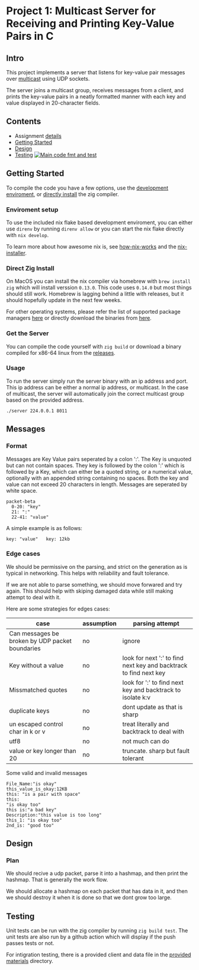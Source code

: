 # Project 1: Multicast Server for Receiving and Printing Key-Value Pairs in C

## Intro

This project implements a server that listens for key-value pair messages over [multicast](https://en.wikipedia.org/wiki/Multicast#IP) using UDP sockets. 

The server joins a multicast group, receives messages from a client, and prints the key-value pairs in a neatly formatted manner with each key and value displayed in 20-character fields.


## Contents

   -  Assignment [details](ASSIGNMENT.md)
   -  [Getting Started](#getting-started)
   -  [Design](#design)
   -  [Testing](#testing) [![Main code fmt and test](https://github.com/CSE-5462-OSU-Spring2025/lab1-jLevere/actions/workflows/main.yaml/badge.svg)](https://github.com/CSE-5462-OSU-Spring2025/lab1-jLevere/actions/workflows/main.yaml)


## Getting Started


To compile the code you have a few options, use the [development enviroment](#enviroment-setup), or [directly install](#direct-zig-install) the zig compiler.

### Enviroment setup

To use the included nix flake based development enviroment, you can either use `direnv` by running `direnv allow` or you can start the nix flake directly with `nix develop`.

To learn more about how awesome nix is, see [how-nix-works](https://nixos.org/guides/how-nix-works/) and the [nix-installer](https://github.com/DeterminateSystems/nix-installer).

### Direct Zig Install

On MacOS you can install the nix compiler via homebrew with `brew install zig` which will install verssion `0.13.0`.  This code uses `0.14.0` but most things should still work.  Homebrew is lagging behind a little with releases, but it should hopefully update in the next few weeks.

For other operating systems, please refer the list of supported package managers [here](https://github.com/ziglang/zig/wiki/Install-Zig-from-a-Package-Manager) or directly download the binaries from [here](https://ziglang.org/learn/getting-started/).

### Get the Server

You can compile the code yourself with `zig build` or download a binary compiled for x86-64 linux from the [releases](https://github.com/CSE-5462-OSU-Spring2025/lab1-jLevere/releases/latest/).

### Usage

To run the server simply run the server binary with an ip address and port.  This ip address can be either a normal ip address, or multicast.  In the case of multicast, the server will automatically join the correct multicast group based on the provided address.

```
./server 224.0.0.1 8011
```

## Messages

### Format

Messages are Key Value pairs seperated by a colon ':'. The Key is unquoted but can not contain spaces. They key is followed by the colon ':' which is followed by a Key, which can either be a quoted string, or a numerical value, optionally with an appended string containing no spaces. Both the key and value can not exceed 20 characters in length. Messages are seperated by white space.

```mermaid
packet-beta
  0-20: "key"
  21: ":"
  22-41: "value"
```

A simple example is as follows:
```
key: "value"   key: 12kb
```

### Edge cases

We should be permissive on the parsing, and strict on the generation as is typical in networking.  This helps with reliability and fault tolerance.

If we are not able to parse something, we should move forwared and try again.  This should help with skiping damaged data while still making attempt to deal with it.

Here are some strategies for edges cases:


| case | assumption | parsing attempt |
| ----------------------------------------------|--------------|----------------------------------|
| Can messages be broken by UDP packet boundaries| no | ignore |
| Key without a value | no | look for next ':' to find next key and backtrack to find next key |
| Missmatched quotes | no | look for ':' to find next key and backtrack to isolate k:v |
| duplicate keys | no | dont update as that is sharp |
| un escaped control char in k or v | no | treat literally and backtrack to deal with |
|  utf8 | no | not much can do |
| value or key longer than 20 | no | truncate. sharp but fault tolerant |


Some valid and invalid messages
```
File_Name:"is okay"
this_value_is_okay:12KB
this: "is a pair with space"
this:
"is okay too"
this is:"a bad key"
Description:"this value is too long"
this_1: "is okay too"
2nd_is: "good too"
```

## Design

### Plan

We should recive a udp packet, parse it into a hashmap, and then print the hashmap.  That is generally the work flow.

We should allocate a hashmap on each packet that has data in it, and then we should destroy it when it is done so that we dont grow too large.

## Testing

Unit tests can be run with the zig compiler by running `zig build test`.  The unit tests are also run by a github action which will display if the push passes tests or not.

For intigration testing, there is a provided client and data file in the [provided materials](./provided_materials/) directory.